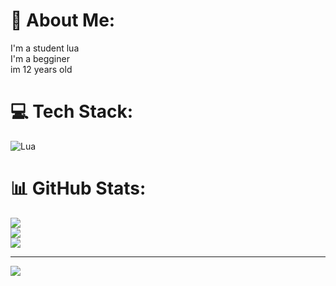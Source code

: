 # 💫 About Me:
I'm a student lua<br>I'm a begginer<br>im 12 years old


# 💻 Tech Stack:
![Lua](https://img.shields.io/badge/lua-%232C2D72.svg?style=for-the-badge&logo=lua&logoColor=white)
# 📊 GitHub Stats:
![](https://github-readme-stats.vercel.app/api?username=MatheusLua&theme=dark&hide_border=false&include_all_commits=false&count_private=false)<br/>
![](https://github-readme-streak-stats.herokuapp.com/?user=MatheusLua&theme=dark&hide_border=false)<br/>
![](https://github-readme-stats.vercel.app/api/top-langs/?username=MatheusLua&theme=dark&hide_border=false&include_all_commits=false&count_private=false&layout=compact)

---
[![](https://visitcount.itsvg.in/api?id=MatheusLua&icon=0&color=0)](https://visitcount.itsvg.in)

<!-- Proudly created with GPRM ( https://gprm.itsvg.in ) -->
